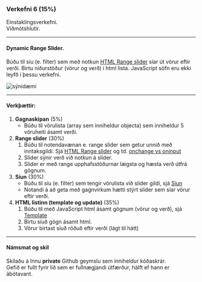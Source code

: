 ### Verkefni 6 (15%)

Einstaklingsverkefni. <br>
Viðmótshlutir. <br>

---

#### Dynamic Range Slider.

Búðu til síu (e. filter) sem með notkun [HTML Range slider](https://developer.mozilla.org/en-US/docs/Web/HTML/Element/input/range) síar út vörur eftir verði. Birtu niðurstöður (vörur og verð) í html lista. JavaScript söfn eru ekki leyfð í þessu verkefni.

![sýnidæmi](https://github.com/GunnarThorunnarson/FORR3JS05DU/blob/master/Myndir/slider.png)

---

#### Verkþættir:

1. **Gagnaskipan** (5%)
   - Búðu til vörulista (array sem inniheldur objecta) sem inniheldur 5 vöruheiti ásamt verði. 
1. **Range slider** (30%)
   1. Búðu til notendavænan e. range slider sem getur unnið með inntaksgildi. Sjá [HTML Range slider](https://developer.mozilla.org/en-US/docs/Web/HTML/Element/input/range) og td.  [onchange vs oninput](https://www.impressivewebs.com/onchange-vs-oninput-for-range-sliders/)
   1. Slider sýnir verð við notkun á slider.
   1. Slider er með range upphafsstöðurnar lægsta og hæsta verð útfrá gögnum.
1. **Síun** (30%)
   - Búðu til síu (e. filter) sem tengir vörulista við slider gildi, sjá [Síun](https://github.com/GunnarThorunnarson/FORR3JS05DU/wiki/S%C3%ADun)
   - Notandi á að geta með gagnvirkum hætti stýrt slider sem síar vörur eftir verði.  
1. **HTML listinn (template og update)** (35%)
   1. Búðu til með JavaScript html ásamt gögnum (vörur og verð), sjá [Template](https://github.com/GunnarThorunnarson/FORR3JS05DU/wiki/Template)
   1. Birtu síuð gögn ásamt html.
   1. Vörur birtast síuð röðuð eftir verði (lágt til hátt)

---

#### Námsmat og skil
Skilaðu á Innu **private** Github geymslu sem inniheldur kóðaskrár. <br>
Gefið er fullt fyrir lið sem er fullnægjandi útfærður, hálft ef hann er ábótavant. 
